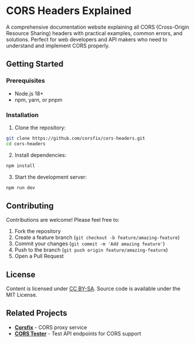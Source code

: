 # CORS Headers Explained

A comprehensive documentation website explaining all CORS (Cross-Origin Resource Sharing) headers with practical examples, common errors, and solutions. Perfect for web developers and API makers who need to understand and implement CORS properly.

## Getting Started

### Prerequisites

- Node.js 18+
- npm, yarn, or pnpm

### Installation

1. Clone the repository:

```bash
git clone https://github.com/corsfix/cors-headers.git
cd cors-headers
```

2. Install dependencies:

```bash
npm install
```

3. Start the development server:

```bash
npm run dev
```

## Contributing

Contributions are welcome! Please feel free to:

1. Fork the repository
2. Create a feature branch (`git checkout -b feature/amazing-feature`)
3. Commit your changes (`git commit -m 'Add amazing feature'`)
4. Push to the branch (`git push origin feature/amazing-feature`)
5. Open a Pull Request

## License

Content is licensed under [CC BY-SA](https://creativecommons.org/licenses/by-sa/4.0/).
Source code is available under the MIT License.

## Related Projects

- **[Corsfix](https://corsfix.com)** - CORS proxy service
- **[CORS Tester](https://corsfix.com/tools/cors-tester)** - Test API endpoints for CORS support
